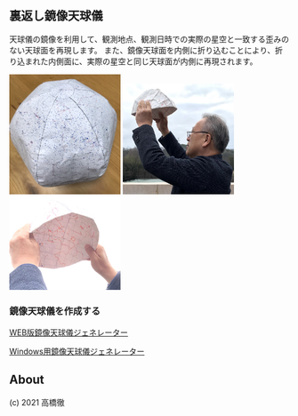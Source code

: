 ## 裏返し鏡像天球儀
天球儀の鏡像を利用して、観測地点、観測日時での実際の星空と一致する歪みのない天球面を再現します。
また、鏡像天球面を内側に折り込むことにより、折り込まれた内側面に、実際の星空と同じ天球面が内側に再現されます。

<img src="img1.png" width="200" alt="全体像">
<img src="img2.png" width="200" alt="裏返して使う">
<img src="img3.png" width="200" alt="裏返して使う">

### 鏡像天球儀を作成する
[WEB版鏡像天球儀ジェネレーター](https://futr.github.io/tenkyu-webui/)

[Windows用鏡像天球儀ジェネレーター](https://github.com/futr/tenkyu2/releases/tag/v1.0)

## About
(c) 2021 高橋徹
